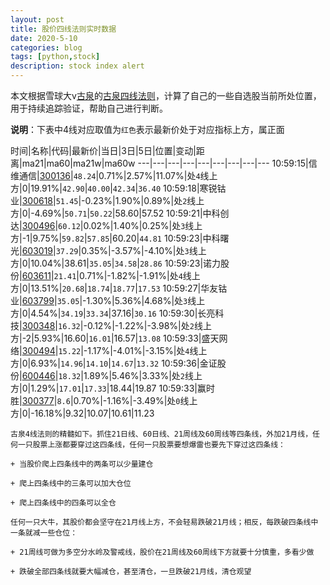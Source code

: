 ```yaml
---
layout: post
title: 股价四线法则实时数据
date: 2020-5-10
categories: blog
tags: [python,stock]
description: stock index alert
---
```



本文根据雪球大v[古泉](https://xueqiu.com/u/7148646888)的[古泉四线法则](https://xueqiu.com/7148646888/130498192)，计算了自己的一些自选股当前所处位置，用于持续追踪验证，帮助自己进行判断。

**说明**：下表中4线对应取值为`红色`表示最新价处于对应指标上方，属正面

时间|名称|代码|最新价|当日|3日|5日|位置|变动|距离|ma21|ma60|ma21w|ma60w
---|---|---|---|---|---|---|---|---
10:59:15|信维通信|[300136](https://xueqiu.com/S/SZ300136)|`48.24`|0.71%|2.57%|11.07%|处`4`线上方|0|19.91%|`42.90`|`40.00`|`42.34`|`36.40`
10:59:18|寒锐钴业|[300618](https://xueqiu.com/S/SZ300618)|`51.45`|-0.23%|1.90%|0.89%|处`2`线上方|0|-4.69%|`50.71`|`50.22`|58.60|57.52
10:59:21|中科创达|[300496](https://xueqiu.com/S/SZ300496)|`60.12`|0.02%|1.40%|0.25%|处`3`线上方|-1|9.75%|`59.82`|`57.85`|60.20|`44.81`
10:59:23|中科曙光|[603019](https://xueqiu.com/S/SH603019)|`37.29`|0.35%|-3.57%|-4.10%|处`3`线上方|0|10.04%|38.61|`35.05`|`34.58`|`28.86`
10:59:23|诺力股份|[603611](https://xueqiu.com/S/SH603611)|`21.41`|0.71%|-1.82%|-1.91%|处`4`线上方|0|13.51%|`20.68`|`18.74`|`18.77`|`17.53`
10:59:27|华友钴业|[603799](https://xueqiu.com/S/SH603799)|`35.05`|-1.30%|5.36%|4.68%|处`3`线上方|0|4.54%|`34.19`|`33.34`|37.16|`30.16`
10:59:30|长亮科技|[300348](https://xueqiu.com/S/SZ300348)|`16.32`|-0.12%|-1.22%|-3.98%|处`2`线上方|-2|5.93%|16.60|`16.01`|16.57|`13.08`
10:59:33|盛天网络|[300494](https://xueqiu.com/S/SZ300494)|`15.22`|-1.17%|-4.01%|-3.15%|处`4`线上方|0|6.93%|`14.96`|`14.10`|`14.67`|`13.32`
10:59:36|金证股份|[600446](https://xueqiu.com/S/SH600446)|`18.32`|1.89%|5.46%|3.33%|处`2`线上方|0|1.29%|`17.01`|`17.33`|18.44|19.87
10:59:33|赢时胜|[300377](https://xueqiu.com/S/SZ300377)|`8.6`|0.70%|-1.16%|-3.49%|处`0`线上方|0|-16.18%|9.32|10.07|10.61|11.23

```
古泉4线法则的精髓如下。抓住21日线、60日线、21周线及60周线等四条线，外加21月线，任何一只股票上涨都要穿过这四条线，任何一只股票要想爆雷也要先下穿过这四条线：

+ 当股价爬上四条线中的两条可以少量建仓

+ 爬上四条线中的三条可以加大仓位

+ 爬上四条线中的四条可以全仓

任何一只大牛，其股价都会坚守在21月线上方，不会轻易跌破21月线；相反，每跌破四条线中一条就减一些仓位：

+ 21周线可做为多空分水岭及警戒线，股价在21周线及60周线下方就要十分慎重，多看少做

+ 跌破全部四条线就要大幅减仓，甚至清仓，一旦跌破21月线，清仓观望
```